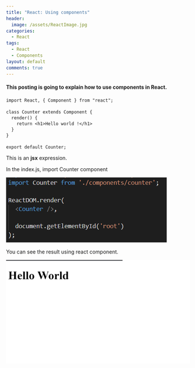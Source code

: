 ```yaml
---
title: "React: Using components"
header:
  image: /assets/ReactImage.jpg
categories:
  - React
tags:
  - React
  - Components
layout: default
comments: true
---
```


#### This posting is going to explain how to use components in React.

```
import React, { Component } from "react";

class Counter extends Component {
  render() { 
    return <h1>Hello world !</h1>
  }
}
 
export default Counter;
```
This is an **jsx** expression.

In the index.js, import Counter component

![Image import counter](/assets/importCounter.png)

You can see the result using react component.

![Image result hello world](/assets/resultHelloWorld.png)